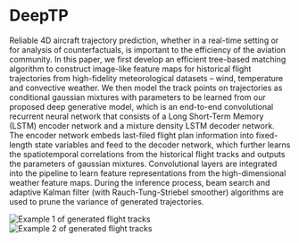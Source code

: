 # DeepTP

Reliable 4D aircraft trajectory prediction, whether in a real-time setting or for analysis of counterfactuals, is important to the efficiency of the aviation community. In this paper, we first develop an efficient tree-based matching algorithm to construct image-like feature maps for historical flight trajectories from high-fidelity meteorological datasets – wind, temperature and convective weather. We then model the track points on trajectories as conditional gaussian mixtures with parameters to be learned from our proposed deep generative model, which is an end-to-end convolutional recurrent neural network that consists of a Long Short-Term Memory (LSTM) encoder network and a mixture density LSTM decoder network. The encoder network embeds last-filed flight plan information into fixed-length state variables and feed to the decoder network, which further learns the spatiotemporal correlations from the historical flight tracks and outputs the parameters of gaussian mixtures. Convolutional layers are integrated into the pipeline to learn feature representations from the high-dimensional weather feature maps. During the inference process, beam search and adaptive Kalman filter (with Rauch-Tung-Striebel smoother) algorithms are used to prune the variance of generated trajectories.

![Example 1 of generated flight tracks](https://github.com/yulinliu101/DeepTP/blob/master/output_figs/generated_samp1.png)
![Example 2 of generated flight tracks](https://github.com/yulinliu101/DeepTP/blob/master/output_figs/generated_samp6.png)
